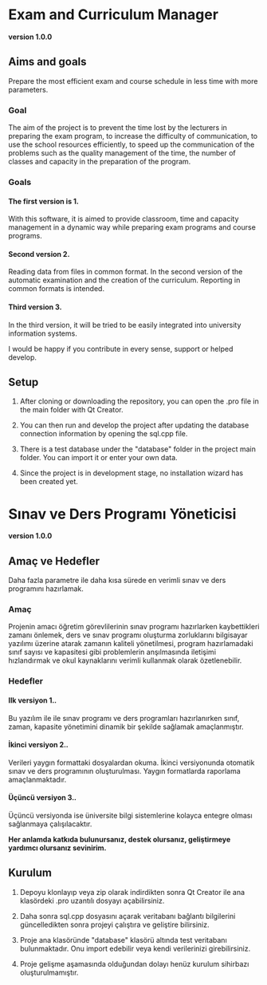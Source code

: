 # Exam and Curriculum Manager
**version 1.0.0**

## Aims and goals
Prepare the most efficient exam and course schedule in less time with more parameters.

### Goal
The aim of the project is to prevent the time lost by the lecturers in preparing the exam program, to increase the difficulty of communication, to use the school resources efficiently, to speed up the communication of the problems such as the quality management of the time, the number of classes and capacity in the preparation of the program.

### Goals
#### The first version is 1.
With this software, it is aimed to provide classroom, time and capacity management in a dynamic way while preparing exam programs and course programs.

#### Second version 2.
Reading data from files in common format.
In the second version of the automatic examination and the creation of the curriculum.
Reporting in common formats is intended.

#### Third version 3.
In the third version, it will be tried to be easily integrated into university information systems.

I would be happy if you contribute in every sense, support or helped develop.

## Setup
1. After cloning or downloading the repository, you can open the .pro file in the main folder with Qt Creator.

2. You can then run and develop the project after updating the database connection information by opening the sql.cpp file.

3. There is a test database under the "database" folder in the project main folder. You can import it or enter your own data.

4. Since the project is in development stage, no installation wizard has been created yet.


# Sınav ve Ders Programı Yöneticisi
**version 1.0.0**

## Amaç ve Hedefler
Daha fazla parametre ile daha kısa sürede en verimli sınav ve ders programını hazırlamak.

### Amaç
Projenin amacı öğretim görevlilerinin sınav programı hazırlarken kaybettikleri zamanı önlemek, ders ve sınav programı oluşturma zorluklarını bilgisayar yazılımı üzerine atarak zamanın kaliteli yönetilmesi, program hazırlamadaki sınıf sayısı ve kapasitesi gibi problemlerin anşılmasında iletişimi hızlandırmak ve okul kaynaklarını verimli kullanmak olarak özetlenebilir.

### Hedefler
#### Ilk versiyon 1.*.*
Bu yazılım ile ile sınav programı ve ders programları hazırlanırken sınıf, zaman, kapasite yönetimini dinamik bir şekilde sağlamak amaçlanmıştır.

#### İkinci versiyon 2.*.*
Verileri yaygın formattaki dosyalardan okuma.
İkinci versiyonunda otomatik sınav ve ders programının oluşturulması.
Yaygın formatlarda raporlama amaçlanmaktadır.

#### Üçüncü versiyon 3.*.*
Üçüncü versiyonda ise üniversite bilgi sistemlerine kolayca entegre olması sağlanmaya çalışılacaktır.

**Her anlamda katkıda bulunursanız, destek olursanız, geliştirmeye yardımcı olursanız sevinirim.**

## Kurulum
1. Depoyu klonlayıp veya zip olarak indirdikten sonra Qt Creator ile ana klasördeki .pro uzantılı dosyayı açabilirsiniz.

2. Daha sonra sql.cpp dosyasını açarak veritabanı bağlantı bilgilerini güncelledikten sonra projeyi çalıştıra  ve geliştire bilirsiniz.

3. Proje ana klasöründe "database" klasörü altında test veritabanı bulunmaktadır. Onu import edebilir veya kendi verilerinizi girebilirsiniz.

4. Proje gelişme aşamasında olduğundan dolayı henüz kurulum sihirbazı oluşturulmamıştır.
